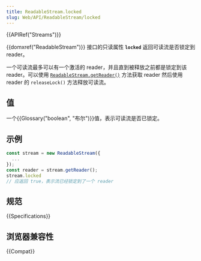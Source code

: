 ```yaml
---
title: ReadableStream.locked
slug: Web/API/ReadableStream/locked
---
```

{{APIRef("Streams")}}

{{domxref("ReadableStream")}} 接口的只读属性 **`locked`** 返回可读流是否锁定到 reader。

一个可读流最多可以有一个激活的 reader，并且直到被释放之前都是锁定到该 reader。可以使用 [`ReadableStream.getReader()`](/zh-CN/docs/Web/API/ReadableStream/getReader) 方法获取 reader 然后使用 reader 的 `releaseLock()` 方法释放可读流。

## 值

一个{{Glossary("boolean", "布尔")}}值，表示可读流是否已锁定。

## 示例

```js
const stream = new ReadableStream({
  ...
});
const reader = stream.getReader();
stream.locked
// 应返回 true，表示流已经锁定到了一个 reader
```

## 规范

{{Specifications}}

## 浏览器兼容性

{{Compat}}
